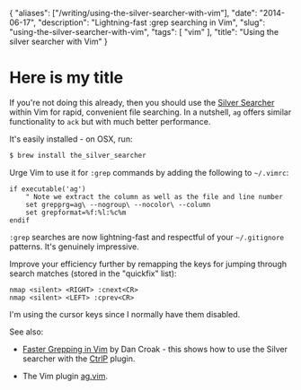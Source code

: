 {
    "aliases": ["/writing/using-the-silver-searcher-with-vim"],
    "date": "2014-06-17",
    "description": "Lightning-fast :grep searching in Vim",
    "slug": "using-the-silver-searcher-with-vim",
    "tags": [
        "vim"
    ],
    "title": "Using the silver searcher with Vim"
}

# Here is my title

If you're not doing this already, then you should use the [Silver
Searcher](http://geoff.greer.fm/2011/12/27/the-silver-searcher-better-than-ack/)
within Vim for rapid, convenient file searching. In a nutshell, `ag`
offers similar functionality to `ack` but with much better performance.

It's easily installed - on OSX, run:

``` bash
$ brew install the_silver_searcher
```

Urge Vim to use it for `:grep` commands by adding the following to
`~/.vimrc`:

``` vim
if executable('ag') 
    " Note we extract the column as well as the file and line number
    set grepprg=ag\ --nogroup\ --nocolor\ --column
    set grepformat=%f:%l:%c%m
endif
```

`:grep` searches are now lightning-fast and respectful of your
`~/.gitignore` patterns. It's genuinely impressive.

Improve your efficiency further by remapping the keys for jumping
through search matches (stored in the "quickfix" list):

``` vim
nmap <silent> <RIGHT> :cnext<CR>
nmap <silent> <LEFT> :cprev<CR>
```

I'm using the cursor keys since I normally have them disabled.

See also:

-   [Faster Grepping in Vim](http://robots.thoughtbot.com/faster-grepping-in-vim) by Dan
    Croak - this shows how to use the Silver searcher with the [CtrlP](https://github.com/kien/ctrlp.vim) plugin.

-   The Vim plugin [ag.vim](https://github.com/rking/ag.vim).

